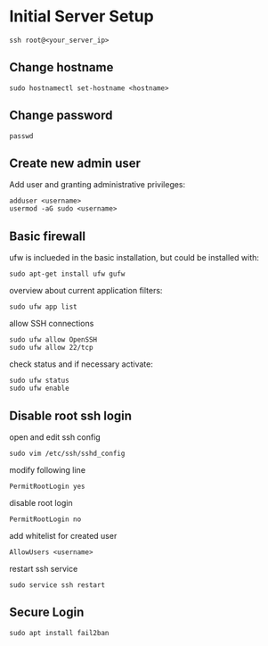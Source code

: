 # Initial Server Setup

```
ssh root@<your_server_ip>
```

## Change hostname

```
sudo hostnamectl set-hostname <hostname>
```

## Change password

```
passwd
```

## Create new admin user

Add user and granting administrative privileges:

```
adduser <username>
usermod -aG sudo <username>
```

## Basic firewall

ufw is inclueded in the basic installation, but could be installed with:

```
sudo apt-get install ufw gufw
```

overview about current application filters:
```
sudo ufw app list
```

allow SSH connections
```
sudo ufw allow OpenSSH
sudo ufw allow 22/tcp
```

check status and if necessary activate:
```
sudo ufw status
sudo ufw enable
```

## Disable root ssh login

open and edit ssh config
```
sudo vim /etc/ssh/sshd_config
```

modify following line
```
PermitRootLogin yes
```

disable root login
```
PermitRootLogin no
```

add whitelist for created user
```
AllowUsers <username>
```

restart ssh service
```
sudo service ssh restart
```

## Secure Login

```
sudo apt install fail2ban
```